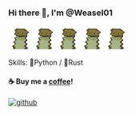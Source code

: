 <!---
Weasel01/Weasel01 is a ✨ special ✨ repository because its `README.md` (this file) appears on your GitHub profile.
You can click the Preview link to take a look at your changes.
--->

### Hi there 👋, I'm @Weasel01
![](https://raw.githubusercontent.com/Weasel01/Weasel01/main/pxlwzl.gif)![](https://raw.githubusercontent.com/Weasel01/Weasel01/main/pxlwzl.gif)![](https://raw.githubusercontent.com/Weasel01/Weasel01/main/pxlwzl.gif)![](https://raw.githubusercontent.com/Weasel01/Weasel01/main/pxlwzl.gif)![](https://raw.githubusercontent.com/Weasel01/Weasel01/main/pxlwzl.gif)

Skills: 🐍Python / 🦀Rust

#### ☕ Buy me a [coffee](https://ko-fi.com/fbeizai)!


[<img src='https://cdn.jsdelivr.net/npm/simple-icons@3.0.1/icons/github.svg' alt='github' height='40'>](https://github.com/Weasel01)  
